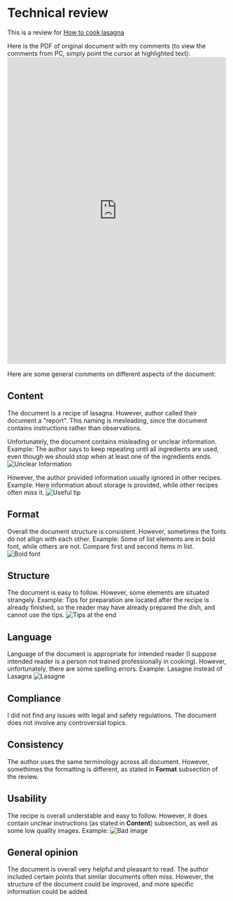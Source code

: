 # Technical review
This is a review for [How to cook lasagna](https://doryshibkova.github.io/)

Here is the PDF of original document with my comments (to view the comments from PC, simply point the cursor at highlighted text):
<embed src="https://anafkarf.github.io/technical_review/assets/review_pdf.pdf" type="application/pdf" width=500 height=700 />

Here are some general comments on different aspects of the document:

## Content
The document is a recipe of lasagna. However, author called their document a "report". This naming is mesleading, since the document contains instructions rather than observations. 

Unfortunately, the document contains misleading or unclear information. 
Example: The author says to keep repeating until all ingredients are used, even though we should stop when at least one of the ingredients ends.
![Unclear Information](/technical_review/assets/2024-11-23_16-03-52.png)

However, the author provided information usually ignored in other recipes.
Example: Here information about storage is provided, while other recipes often miss it.
![Useful tip](/technical_review/assets/2024-11-24_14-18-30.png)

## Format

Overall the document structure is consistent. However, sometimes the fonts do not allign with each other.
Example: Some of list elements are in bold font, while others are not. Compare first and second items in list.
![Bold font](/technical_review/assets/2024-11-24_14-24-41.png)

## Structure

The document is easy to follow. However, some elements are situated strangely.
Example: Tips for preparation are located after the recipe is already finished, so the reader may have already prepared the dish, and cannot use the tips.
![Tips at the end](/technical_review/assets/2024-11-24_14-30-00.png)

## Language

Language of the document is appropriate for intended reader (I suppose intended reader is a person not trained professionally in cooking).
However, unfortunately, there are some spelling errors.
Example: Lasagne instead of Lasagna
![Lasagne](/technical_review/assets/2024-11-24_14-37-02.png)

## Compliance

I did not find any issues with legal and safety regulations. The document does not involve any controversial topics.

## Consistency

The author uses the same terminology across all document. However, somethimes the formatting is different, as stated in **Format** subsection of the review.

## Usability

The recipe is overall understable and easy to follow. 
However, it does contain unclear instructions (as stated in **Content**) subsection, as well as some low quality images.
Example: 
![Bad image](/technical_review/assets/2024-11-24_15-09-34.png)

## General opinion
The document is overall very helpful and pleasant to read. The author included certain points that similar documents often miss. However, the structure of the document could be improved, and more specific information could be added.
